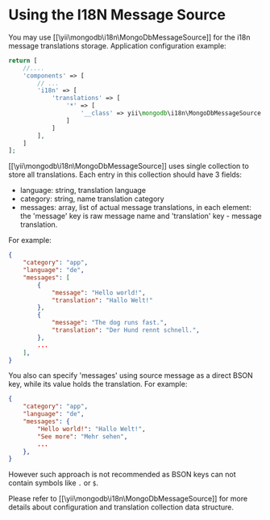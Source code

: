 Using the I18N Message Source
=============================

You may use [[\yii\mongodb\i18n\MongoDbMessageSource]] for the i18n message translations storage.
Application configuration example:

```php
return [
    //....
    'components' => [
        // ...
        'i18n' => [
            'translations' => [
                '*' => [
                    '__class' => yii\mongodb\i18n\MongoDbMessageSource::class
                ]
            ]
        ],
    ]
];
```

[[\yii\mongodb\i18n\MongoDbMessageSource]] uses single collection to store all translations.
Each entry in this collection should have 3 fields:

 - language: string, translation language
 - category: string, name translation category
 - messages: array, list of actual message translations, in each element: the 'message' key is raw message name
   and 'translation' key - message translation.

For example:

```json
{
    "category": "app",
    "language": "de",
    "messages": [
        {
            "message": "Hello world!",
            "translation": "Hallo Welt!"
        },
        {
            "message": "The dog runs fast.",
            "translation": "Der Hund rennt schnell.",
        },
        ...
    ],
}
```

You also can specify 'messages' using source message as a direct BSON key, while its value holds the translation.
For example:

```json
{
    "category": "app",
    "language": "de",
    "messages": {
        "Hello world!": "Hallo Welt!",
        "See more": "Mehr sehen",
        ...
    },
}
```

However such approach is not recommended as BSON keys can not contain symbols like `.` or `$`.

Please refer to [[\yii\mongodb\i18n\MongoDbMessageSource]] for more details about configuration and translation
collection data structure.
